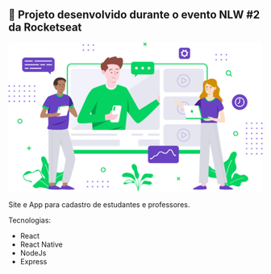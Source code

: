 ## :rocket: Projeto desenvolvido durante o evento NLW #2 da Rocketseat

![Proffy](https://github.com/kleberMRocha/Proffy/blob/master/web/src/assets/images/landing.svg)

Site e App para cadastro de estudantes e professores.

Tecnologias:

- React
- React Native
- NodeJs
- Express
